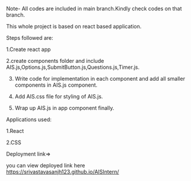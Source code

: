 Note-  All codes are included in main branch.Kindly check codes on that branch.



This whole project is based on react based application.

Steps followed are:

1.Create react app

2.create components folder and include AIS.js,Options.js,SubmitButton.js,Questions.js,Timer.js.

3. Write code for implementation in each component and add all smaller components in AIS.js component.
  
4. Add AIS.css file for styling of AIS.js.
  
5. Wrap up AIS.js in app component finally.
   
Applications used:

1.React

2.CSS


Deployment link=>


you can view deployed link here https://srivastavasanjh123.github.io/AISIntern/

